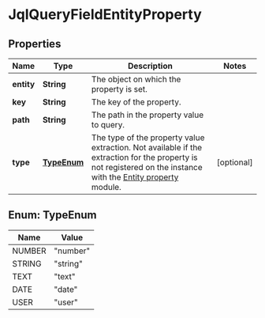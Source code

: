 # JqlQueryFieldEntityProperty

## Properties
Name | Type | Description | Notes
------------ | ------------- | ------------- | -------------
**entity** | **String** | The object on which the property is set. | 
**key** | **String** | The key of the property. | 
**path** | **String** | The path in the property value to query. | 
**type** | [**TypeEnum**](#TypeEnum) | The type of the property value extraction. Not available if the extraction for the property is not registered on the instance with the [Entity property](https://developer.atlassian.com/cloud/jira/platform/modules/entity-property/) module. |  [optional]

<a name="TypeEnum"></a>
## Enum: TypeEnum
Name | Value
---- | -----
NUMBER | &quot;number&quot;
STRING | &quot;string&quot;
TEXT | &quot;text&quot;
DATE | &quot;date&quot;
USER | &quot;user&quot;
